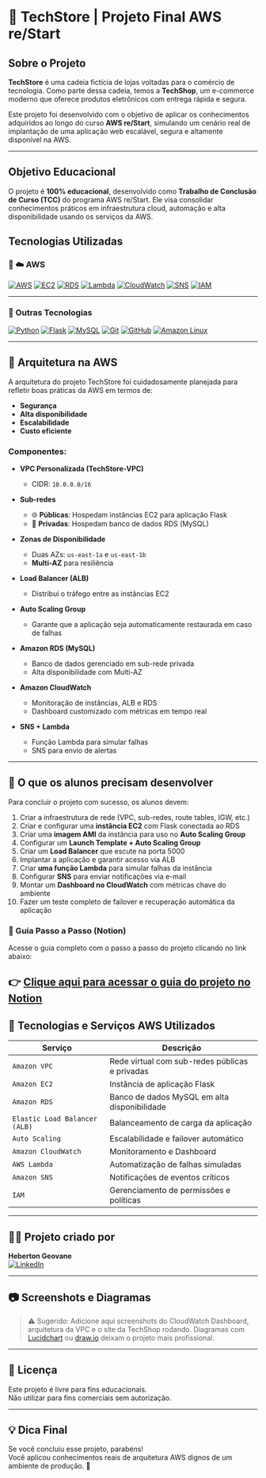 # 🛒 TechStore | Projeto Final AWS re/Start

## Sobre o Projeto

**TechStore** é uma cadeia fictícia de lojas voltadas para o comércio de tecnologia. Como parte dessa cadeia, temos a **TechShop**, um e-commerce moderno que oferece produtos eletrônicos com entrega rápida e segura. 

Este projeto foi desenvolvido com o objetivo de aplicar os conhecimentos adquiridos ao longo do curso **AWS re/Start**, simulando um cenário real de implantação de uma aplicação web escalável, segura e altamente disponível na AWS.

---

##  Objetivo Educacional

O projeto é **100% educacional**, desenvolvido como **Trabalho de Conclusão de Curso (TCC)** do programa AWS re/Start. Ele visa consolidar conhecimentos práticos em infraestrutura cloud, automação e alta disponibilidade usando os serviços da AWS.

##  Tecnologias Utilizadas

### 🔸 ☁️ AWS

[![AWS](https://img.shields.io/badge/AWS-FF9900?style=for-the-badge&logo=amazonaws&logoColor=white)]()
[![EC2](https://img.shields.io/badge/Amazon%20EC2-FF9900?style=for-the-badge&logo=amazon-ec2&logoColor=white)]()
[![RDS](https://img.shields.io/badge/Amazon%20RDS-527FFF?style=for-the-badge&logo=amazon-rds&logoColor=white)]()
[![Lambda](https://img.shields.io/badge/AWS%20Lambda-F47FFF?style=for-the-badge&logo=aws-lambda&logoColor=white)]()
[![CloudWatch](https://img.shields.io/badge/CloudWatch-FF4F8B?style=for-the-badge&logo=amazon-cloudwatch&logoColor=white)]()
[![SNS](https://img.shields.io/badge/SNS-FF9900?style=for-the-badge&logo=amazonaws&logoColor=white)]()
[![IAM](https://img.shields.io/badge/IAM-232F3E?style=for-the-badge&logo=amazonaws&logoColor=white)]()

---

### 🧰 Outras Tecnologias

[![Python](https://img.shields.io/badge/Python-3670A0?style=for-the-badge&logo=python&logoColor=yellow)]()
[![Flask](https://img.shields.io/badge/Flask-000000?style=for-the-badge&logo=flask&logoColor=white)]()
[![MySQL](https://img.shields.io/badge/MySQL-00758F?style=for-the-badge&logo=mysql&logoColor=white)]()
[![Git](https://img.shields.io/badge/Git-F05032?style=for-the-badge&logo=git&logoColor=white)]()
[![GitHub](https://img.shields.io/badge/GitHub-181717?style=for-the-badge&logo=github&logoColor=white)]()
[![Amazon Linux](https://img.shields.io/badge/Amazon%20Linux-232F3E?style=for-the-badge&logo=linux&logoColor=white)]()

---

## 🧱 Arquitetura na AWS

A arquitetura do projeto TechStore foi cuidadosamente planejada para refletir boas práticas da AWS em termos de:

- **Segurança**
- **Alta disponibilidade**
- **Escalabilidade**
- **Custo eficiente**

### Componentes:

- **VPC Personalizada (TechStore-VPC)**  
  - CIDR: `10.0.0.0/16`

- **Sub-redes**  
  - 🌐 **Públicas**: Hospedam instâncias EC2 para aplicação Flask  
  - 🔐 **Privadas**: Hospedam banco de dados RDS (MySQL)

- **Zonas de Disponibilidade**
  - Duas AZs: `us-east-1a` e `us-east-1b`
  - **Multi-AZ** para resiliência

- **Load Balancer (ALB)**  
  - Distribui o tráfego entre as instâncias EC2

- **Auto Scaling Group**  
  - Garante que a aplicação seja automaticamente restaurada em caso de falhas

- **Amazon RDS (MySQL)**  
  - Banco de dados gerenciado em sub-rede privada
  - Alta disponibilidade com Multi-AZ

- **Amazon CloudWatch**
  - Monitoração de instâncias, ALB e RDS
  - Dashboard customizado com métricas em tempo real

- **SNS + Lambda**
  - Função Lambda para simular falhas
  - SNS para envio de alertas

---

## 📌 O que os alunos precisam desenvolver

Para concluir o projeto com sucesso, os alunos devem:

1. Criar a infraestrutura de rede (VPC, sub-redes, route tables, IGW, etc.)
2. Criar e configurar uma **instância EC2** com Flask conectada ao RDS
3. Criar uma **imagem AMI** da instância para uso no **Auto Scaling Group**
4. Configurar um **Launch Template + Auto Scaling Group**
5. Criar um **Load Balancer** que escute na porta 5000
6. Implantar a aplicação e garantir acesso via ALB
7. Criar **uma função Lambda** para simular falhas da instância
8. Configurar **SNS** para enviar notificações via e-mail
9. Montar um **Dashboard no CloudWatch** com métricas chave do ambiente
10. Fazer um teste completo de failover e recuperação automática da aplicação

### 📘 Guia Passo a Passo (Notion)

Acesse o guia completo com o passo a passo do projeto clicando no link abaixo:

👉 [Clique aqui para acessar o guia do projeto no Notion](https://www.notion.so/seunome/TechStore-Passo-a-Passo-123abc456def)
---

## 🧰 Tecnologias e Serviços AWS Utilizados

| Serviço           | Descrição                                    |
|-------------------|-----------------------------------------------|
| `Amazon VPC`      | Rede virtual com sub-redes públicas e privadas |
| `Amazon EC2`      | Instância de aplicação Flask                  |
| `Amazon RDS`      | Banco de dados MySQL em alta disponibilidade |
| `Elastic Load Balancer (ALB)` | Balanceamento de carga da aplicação  |
| `Auto Scaling`    | Escalabilidade e failover automático          |
| `Amazon CloudWatch` | Monitoramento e Dashboard                    |
| `AWS Lambda`      | Automatização de falhas simuladas             |
| `Amazon SNS`      | Notificações de eventos críticos              |
| `IAM`             | Gerenciamento de permissões e políticas       |

---

## 🧑‍🏫 Projeto criado por

**Heberton Geovane**  
[![LinkedIn](https://img.shields.io/badge/-LinkedIn-0A66C2?style=flat&logo=linkedin&logoColor=white)](https://www.linkedin.com/in/heberton-geovane/)

---

## 📷 Screenshots e Diagramas

> ⚠️ Sugerido: Adicione aqui screenshots do CloudWatch Dashboard, arquitetura da VPC e o site da TechShop rodando. Diagramas com [Lucidchart](https://www.lucidchart.com/) ou [draw.io](https://draw.io) deixam o projeto mais profissional.

---

## 📝 Licença

Este projeto é livre para fins educacionais.  
Não utilizar para fins comerciais sem autorização.

---

## 💡 Dica Final

Se você concluiu esse projeto, parabéns!  
Você aplicou conhecimentos reais de arquitetura AWS dignos de um ambiente de produção. 🚀


